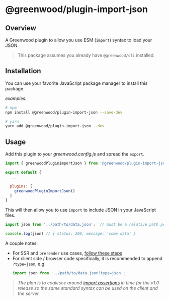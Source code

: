 # @greenwood/plugin-import-json

## Overview
A Greenwood plugin to allow you use ESM (`import`) syntax to load your JSON.

> This package assumes you already have `@greenwood/cli` installed.

## Installation
You can use your favorite JavaScript package manager to install this package.

_examples:_
```bash
# npm
npm install @greenwood/plugin-import-json --save-dev

# yarn
yarn add @greenwood/plugin-import-json --dev
```

## Usage
Add this plugin to your _greenwood.config.js_ and spread the `export`.

```javascript
import { greenwoodPluginImportJson } from '@greenwood/plugin-import-json';

export default {
  ...

  plugins: [
    greenwoodPluginImportJson()
  ]
}
```

This will then allow you to use `import` to include JSON in your JavaScript files.
```js
import json from '../path/to/data.json';  // must be a relative path per ESM spec

console.log(json) // { status: 200, message: 'some data' }
```

A couple notes:
- For SSR and `prerender` use cases, [follow these steps](/docs/server-rendering/#custom-imports-experimental)
- For client side / browser code specifically, it is recommended to append `?type=json`, e.g.
    ```js
    import json from '../path/to/data.json?type=json';
    ```

> _The plan is to coalesce around [import assertions](https://github.com/ProjectEvergreen/greenwood/issues/923) in time for the v1.0 release so the same standard syntax can be used on the client and the server._